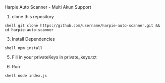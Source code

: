 Harpie Auto Scanner - Multi Akun Support

1. clone this repository

`shell
git clone https://github.com/username/harpie-auto-scanner.git &&  cd harpie-auto-scanner`


3. Install Dependencies
   
`shell
npm install`


5. Fill in your privateKeys in private_keys.txt


6. Run
   
`shell
node index.js`
